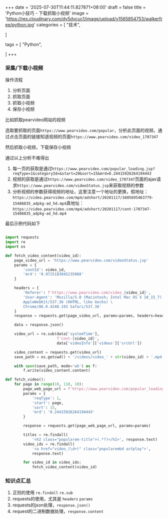 +++
date = '2025-07-30T11:44:11.827871+08:00'
draft = false
title = 'Python小技巧 - 下载抓取小视频'
image = 'https://res.cloudinary.com/dy5dvcuc1/image/upload/v1565854753/walkerfree/python.jpg'
categories = [
    "技术",

]

tags = [
    "Python",

]
+++

### 采集/下载小视频

操作流程

1. 分析页面
2. 抓取页面
3. 抓取小视频
4. 保存小视频

比如抓取pearvideo网站的视频

选取要抓取的页面`https://www.pearvideo.com/popular`，分析此页面的视频，通过点击页面的链接知道视频的页面`https://www.pearvideo.com/video_1707347`

然后抓取小视频，下载保存小视频

通过以上分析不难得出

1. 每一页的获取是通过`https://www.pearvideo.com/popular_loading.jsp?reqType=1&categoryId=&start=20&sort=15&mrd=0.24415926264194443`
2. 视频的获取是通过`https://www.pearvideo.com/video_1707347`页面的ajax请求`https://www.pearvideo.com/videoStatus.jsp`来获取视频的参数
3. 分析视频的参数获得视频的地址，这里注意一个地址的更换，假地址：`https://video.pearvideo.com/mp4/adshort/20201117/1605695463779-15486835_adpkg-ad_hd.mp4`真地址：`https://video.pearvideo.com/mp4/adshort/20201117/cont-1707347-15486835_adpkg-ad_hd.mp4`

最后示例代码如下

```python

import requests
import re
import os

def fetch_video_content(video_id):
    page_video_url = 'https://www.pearvideo.com/videoStatus.jsp'
    params = {
        'contId': video_id,
        'mrd': '0.9725183045235088'
    }

    headers = {
        'Referer': f'https://www.pearvideo.com/video_{video_id}',
        'User-Agent': 'Mozilla/5.0 (Macintosh; Intel Mac OS X 10_15_7) \
        AppleWebKit/537.36 (KHTML, like Gecko) \
        Chrome/86.0.4240.193 Safari/537.36'
    }
    response = requests.get(page_video_url, params=params, headers=headers)

    data = response.json()

    video_url = re.sub(data['systemTime'],
                       f'cont-{video_id}',
                       data['videoInfo']['videos']['srcUrl'])

    video_content = requests.get(video_url)
    save_path = os.getcwd() + '/videos/video_' + str(video_id) + '.mp4'

    with open(save_path, mode='wb') as f:
        f.write(video_content.content)

def fetch_video():
    for page in range(10, 110, 10):
        page_web_page_url = f'https://www.pearvideo.com/popular_loading.jsp'
        params = {
            'reqType': 1,
            'start': page,
            'sort': 15,
            'mrd': '0.24415926264194443'
        }

        response = requests.get(page_web_page_url, params=params)

        titles = re.findall(
            '<h2 class="popularem-title">(.*?)</h2>', response.text)
        video_ids = re.findall(
            '<a href="video_(\d+)" class="popularembd actplay">',
            response.text)

        for video_id in video_ids:
            fetch_video_content(video_id)
```

### 知识点汇总

1. 正则的使用 `re.findall` `re.sub`
2. requests的使用，尤其是 `headers` `params`
3. requests的json处理，`response.json()`
4. request的二进制数据处理，`response.content`